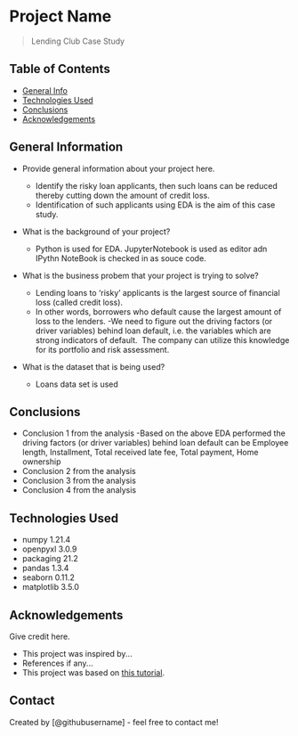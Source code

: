 # Project Name
> Lending Club Case Study 


## Table of Contents
* [General Info](#general-information)
* [Technologies Used](#technologies-used)
* [Conclusions](#conclusions)
* [Acknowledgements](#acknowledgements)

<!-- You can include any other section that is pertinent to your problem -->

## General Information
- Provide general information about your project here.
    - Identify the risky loan applicants, then such loans can be reduced thereby cutting down the amount of credit loss. 
    - Identification of such applicants using EDA is the aim of this case study.
- What is the background of your project?
    - Python is used for EDA. JupyterNotebook is used as editor adn IPythn NoteBook is checked in as souce code.
- What is the business probem that your project is trying to solve?
    - Lending loans to ‘risky’ applicants is the largest source of financial loss (called credit loss).  
    - In other words, borrowers who default cause the largest amount of loss to the lenders.
     -We need to figure out the driving factors (or driver variables) behind loan default, i.e. the variables which are strong indicators of default.  The company can utilize this knowledge for its portfolio and risk assessment. 

- What is the dataset that is being used?
    - Loans data set is used

<!-- You don't have to answer all the questions - just the ones relevant to your project. -->

## Conclusions
- Conclusion 1 from the analysis
    -Based on the above EDA performed the driving factors (or driver variables) behind loan default can be 
       Employee length,
       Installment,
       Total received late fee,
       Total payment,
       Home ownership
- Conclusion 2 from the analysis
- Conclusion 3 from the analysis
- Conclusion 4 from the analysis

<!-- You don't have to answer all the questions - just the ones relevant to your project. -->


## Technologies Used
- numpy               1.21.4
- openpyxl            3.0.9
- packaging           21.2
- pandas              1.3.4
- seaborn             0.11.2
- matplotlib          3.5.0

<!-- As the libraries versions keep on changing, it is recommended to mention the version of library used in this project -->

## Acknowledgements
Give credit here.
- This project was inspired by...
- References if any...
- This project was based on [this tutorial](https://www.example.com).


## Contact
Created by [@githubusername] - feel free to contact me!


<!-- Optional -->
<!-- ## License -->
<!-- This project is open source and available under the [... License](). -->

<!-- You don't have to include all sections - just the one's relevant to your project -->
